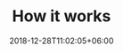 ---
title: "How it works"
date: 2018-12-28T11:02:05+06:00
icon: "ti-settings"
description: "What are the technologies used and how they work"
type : "docs"
weight: 3
---